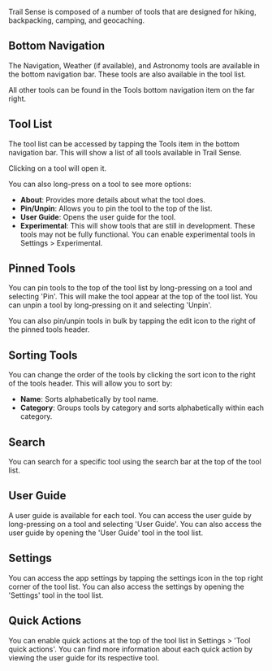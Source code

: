 Trail Sense is composed of a number of tools that are designed for hiking, backpacking, camping, and geocaching.

## Bottom Navigation
The Navigation, Weather (if available), and Astronomy tools are available in the bottom navigation bar. These tools are also available in the tool list.

All other tools can be found in the Tools bottom navigation item on the far right.

## Tool List
The tool list can be accessed by tapping the Tools item in the bottom navigation bar. This will show a list of all tools available in Trail Sense.

Clicking on a tool will open it.

You can also long-press on a tool to see more options:
- **About**: Provides more details about what the tool does.
- **Pin/Unpin**: Allows you to pin the tool to the top of the list.
- **User Guide**: Opens the user guide for the tool.
- **Experimental**: This will show tools that are still in development. These tools may not be fully functional. You can enable experimental tools in Settings > Experimental.

## Pinned Tools
You can pin tools to the top of the tool list by long-pressing on a tool and selecting 'Pin'. This will make the tool appear at the top of the tool list. You can unpin a tool by long-pressing on it and selecting 'Unpin'.

You can also pin/unpin tools in bulk by tapping the edit icon to the right of the pinned tools header.

## Sorting Tools
You can change the order of the tools by clicking the sort icon to the right of the tools header. This will allow you to sort by:
- **Name**: Sorts alphabetically by tool name.
- **Category**: Groups tools by category and sorts alphabetically within each category.

## Search
You can search for a specific tool using the search bar at the top of the tool list. 

## User Guide
A user guide is available for each tool. You can access the user guide by long-pressing on a tool and selecting 'User Guide'. You can also access the user guide by opening the 'User Guide' tool in the tool list.

## Settings
You can access the app settings by tapping the settings icon in the top right corner of the tool list. You can also access the settings by opening the 'Settings' tool in the tool list.

## Quick Actions
You can enable quick actions at the top of the tool list in Settings > 'Tool quick actions'. You can find more information about each quick action by viewing the user guide for its respective tool.